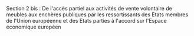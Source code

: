 Section 2 bis : De l'accès partiel aux activités de vente volontaire de meubles aux enchères publiques par les ressortissants des Etats membres de l'Union européenne et des Etats parties à l'accord sur l'Espace économique européen 